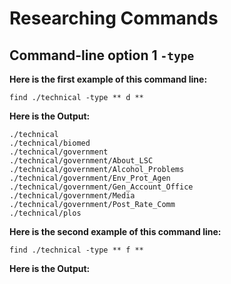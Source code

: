 # Researching Commands
## Command-line option 1 `-type` 

**Here is the first example of this command line:**
```
find ./technical -type ** d **
```


**Here is the Output:**
```
./technical
./technical/biomed
./technical/government
./technical/government/About_LSC
./technical/government/Alcohol_Problems
./technical/government/Env_Prot_Agen
./technical/government/Gen_Account_Office
./technical/government/Media
./technical/government/Post_Rate_Comm
./technical/plos
```

**Here is the second example of this command line:**
```
find ./technical -type ** f ** 
```


**Here is the Output:**
```

```
